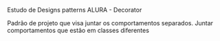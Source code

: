 Estudo de Designs patterns ALURA - Decorator

Padrão de projeto que visa juntar os comportamentos separados. Juntar comportamentos que estão em classes diferentes